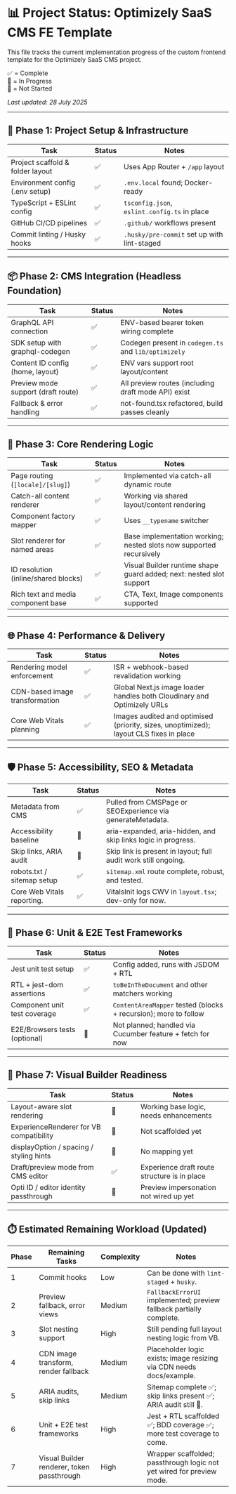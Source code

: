 # 📊 Project Status: Optimizely SaaS CMS FE Template

This file tracks the current implementation progress of the custom frontend template for the Optimizely SaaS CMS project.

✅ = Complete  
🔄 = In Progress  
🔲 = Not Started

_Last updated: 28 July 2025_

---

## 🧱 Phase 1: Project Setup & Infrastructure

| Task                             | Status | Notes                                        |
| -------------------------------- | ------ | -------------------------------------------- |
| Project scaffold & folder layout | ✅     | Uses App Router + `/app` layout              |
| Environment config (.env setup)  | ✅     | `.env.local` found; Docker-ready             |
| TypeScript + ESLint config       | ✅     | `tsconfig.json`, `eslint.config.ts` in place |
| GitHub CI/CD pipelines           | ✅     | `.github/` workflows present                 |
| Commit linting / Husky hooks     | ✅     | `.husky/pre-commit` set up with lint-staged  |

---

## 📦 Phase 2: CMS Integration (Headless Foundation)

| Task                               | Status | Notes                                                |
| ---------------------------------- | ------ | ---------------------------------------------------- |
| GraphQL API connection             | ✅     | ENV-based bearer token wiring complete               |
| SDK setup with graphql-codegen     | ✅     | Codegen present in `codegen.ts` and `lib/optimizely` |
| Content ID config (home, layout)   | ✅     | ENV vars support root layout/content                 |
| Preview mode support (draft route) | ✅     | All preview routes (including draft mode API) exist  |
| Fallback & error handling          | ✅     | not-found.tsx refactored, build passes cleanly       |

---

## 🧱 Phase 3: Core Rendering Logic

| Task                                 | Status | Notes                                                               |
| ------------------------------------ | ------ | ------------------------------------------------------------------- |
| Page routing (`[locale]/[slug]`)     | ✅     | Implemented via catch-all dynamic route                             |
| Catch-all content renderer           | ✅     | Working via shared layout/content rendering                         |
| Component factory mapper             | ✅     | Uses `__typename` switcher                                          |
| Slot renderer for named areas        | ✅     | Base implementation working; nested slots now supported recursively |
| ID resolution (inline/shared blocks) | ✅     | Visual Builder runtime shape guard added; next: nested slot support |
| Rich text and media component base   | ✅     | CTA, Text, Image components supported                               |

---

## 🌐 Phase 4: Performance & Delivery

| Task                           | Status | Notes                                                                                  |
| ------------------------------ | ------ | -------------------------------------------------------------------------------------- |
| Rendering model enforcement    | ✅     | ISR + webhook-based revalidation working                                               |
| CDN-based image transformation | ✅     | Global Next.js image loader handles both Cloudinary and Optimizely URLs                |
| Core Web Vitals planning       | ✅     | Images audited and optimised (priority, sizes, unoptimized); layout CLS fixes in place |

---

## 🛡️ Phase 5: Accessibility, SEO & Metadata

| Task                       | Status | Notes                                                          |
| -------------------------- | ------ | -------------------------------------------------------------- |
| Metadata from CMS          | ✅     | Pulled from CMSPage or SEOExperience via generateMetadata.     |
| Accessibility baseline     | 🔄     | aria-expanded, aria-hidden, and skip links logic in progress.  |
| Skip links, ARIA audit     | 🔄     | Skip link is present in layout; full audit work still ongoing. |
| robots.txt / sitemap setup | ✅     | `sitemap.xml` route complete, robust, and tested.              |
| Core Web Vitals reporting. | ✅     | VitalsInit logs CWV in `layout.tsx`; dev-only for now.         |

---

## 🧪 Phase 6: Unit & E2E Test Frameworks

| Task                          | Status | Notes                                                           |
| ----------------------------- | ------ | --------------------------------------------------------------- |
| Jest unit test setup          | ✅     | Config added, runs with JSDOM + RTL                             |
| RTL + jest-dom assertions     | ✅     | `toBeInTheDocument` and other matchers working                  |
| Component unit test coverage  | ✅     | `ContentAreaMapper` tested (blocks + recursion); more to follow |
| E2E/Browsers tests (optional) | 🔲     | Not planned; handled via Cucumber feature + fetch for now       |

---

## 🧩 Phase 7: Visual Builder Readiness

| Task                                    | Status | Notes                                        |
| --------------------------------------- | ------ | -------------------------------------------- |
| Layout-aware slot rendering             | 🔄     | Working base logic, needs enhancements       |
| ExperienceRenderer for VB compatibility | 🔲     | Not scaffolded yet                           |
| displayOption / spacing / styling hints | 🔲     | No mapping yet                               |
| Draft/preview mode from CMS editor      | ✅     | Experience draft route structure is in place |
| Opti ID / editor identity passthrough   | 🔲     | Preview impersonation not wired up yet       |

---

## ⏱️ Estimated Remaining Workload (Updated)

| Phase | Remaining Tasks                            | Complexity | Notes                                                                  |
| ----- | ------------------------------------------ | ---------- | ---------------------------------------------------------------------- |
| 1     | Commit hooks                               | Low        | Can be done with `lint-staged` + `husky`.                              |
| 2     | Preview fallback, error views              | Medium     | `FallbackErrorUI` implemented; preview fallback partially complete.    |
| 3     | Slot nesting support                       | High       | Still pending full layout nesting logic from VB.                       |
| 4     | CDN image transform, render fallback       | Medium     | Placeholder logic exists; image resizing via CDN needs docs/example.   |
| 5     | ARIA audits, skip links                    | Medium     | Sitemap complete ✅; skip links present ✅; ARIA audit still 🔄.       |
| 6     | Unit + E2E test frameworks                 | High       | Jest + RTL scaffolded ✅; BDD coverage ✅; more test coverage to come. |
| 7     | Visual Builder renderer, token passthrough | High       | Wrapper scaffolded; passthrough logic not yet wired for preview mode.  |

